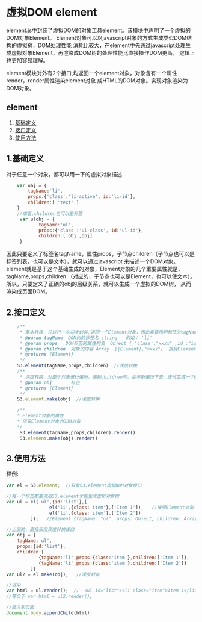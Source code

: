 # 虚拟DOM element

element.js中封装了虚拟DOM的对象工具element。该模块中声明了一个虚拟的DOM对象Element。
Element对象可以以javascript对象的方式生成类似DOM结构的虚拟树，DOM处理性能
消耗比较大，在element中先通过javascript处理生成虚拟对象Element，再渲染成DOM树的处理性能比直接操作DOM更高，
逻辑上也更加容易理解。

element模块对外有2个接口,均返回一个element对象，对象含有一个属性render，render属性渲染element对象
成HTML的DOM对象。实现对象渲染为DOM对象。

## element
1. [基础定义](#1)
2. [接口定义](#2)
3. [使用方法](#3)

## 1.基础定义

对于任意一个对象，都可以用一下的虚拟对象描述
```javascript
    var obj = {
        tagName:'li',
        props:{'class':'li-active', id:'li-id'},
        children:[ 'text' ]
    }
    //或者,children也可以是标签
     var ulobj = {
            tagName:'ul',
            props:{'class':'ul-class', id:'ul-id'},
            children:[ obj ,obj]
     }
```
因此只要定义了标签名tagName，属性props，子节点children（子节点也可以是标签列表，也可以是文本），就可以通过javascript
来描述一个DOM对象。element就是基于这个基础生成的对象，Element对象的几个重要属性就是，tagName,props,children
（对应的，子节点也可以是Element，也可以使文本）。所以，只要定义了正确的obj的层级关系，就可以生成一个虚拟的DOM树，
从而渲染成页面DOM。

## 2.接口定义
```javascript
    /**
     * 基本转换，只进行一次初步封装,返回一个Element对象，因此需要指明标签的tagName,props和children
     * @param tagName  DOM树的标签名 string   例如： 'li'
     * @param props   DOM标签的属性列表  Object { 'class':"xxxx" ,id :"id"}
     * @param children  对象的内容 Array  [{Element},"xxxx"]  接受Element对象或者文本
     * @returns {Element}
     */
    S3.element(tagName,props,children)  //浅度转换
    /**
     * 深度转换，对整个对象进行遍历，遇到children时，会不断遍历下去，迭代生成一个Element对象
     * @param obj       标签
     * @returns {Element}
     */
    S3.element.make(obj)  //深度转换

    /**
    * Element对象的属性
    * 渲染Element对象为DOM对象
    */
     S3.element(tagName,props,children).render()
     S3.element.make(obj).render()
```

## 3.使用方法
样例:

```javascript
var el = S3.element;  //获取S3.element虚拟DOM对象接口

//每一个标签都要调用S3.element才能生成虚拟对象树
var ul = el('ul',{id:'list'},[
                el('li',{class:'item'},['Item 1']),   //接受Element对象  需要先封装返回一个Element
                el('li',{class:'item'},['Item 2'])
         ]);   //Element {tagName: "ul", props: Object, children: Array[2], key: undefined, count: 4}

//上面的，直接采用深度转换接口
var obj = {
    tagName:'ul',
    props:{id:'list'},
    children:[
            {tagName:'li',props:{class:'item'},children:['Item 1']},   //没有像上面一样调用el先封装成Element
            {tagName:'li',props:{class:'item'},children:['Item 2']}     //没有像上面一样调用el先封装成Element
         ]}
var ul2 = el.make(obj);   //深度封装

//渲染
var html = ul.render();  //  <ul id="list"><li class="item">Item 1</li><li class="item">Item 2</li></ul>
//等价于 var html = ul2.render();

//插入到页面
document.body.appendChild(html);
```